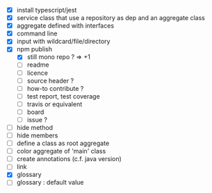- [x] install typescript/jest
- [x] service class that use a repository as dep and an aggregate class
- [x] aggregate defined with interfaces
- [x] command line
- [x] input with wildcard/file/directory
- [x] npm publish
  - [x] still mono repo ? => +1
  - [ ] readme
  - [ ] licence
  - [ ] source header ?
  - [ ] how-to contribute ?
  - [ ] test report, test coverage
  - [ ] travis or equivalent
  - [ ] board
  - [ ] issue ?
- [ ] hide method
- [ ] hide members
- [ ] define a class as root aggregate
- [ ] color aggregate of 'main' class
- [ ] create annotations (c.f. java version)
- [ ] link
- [x] glossary
- [ ] glossary : default value
